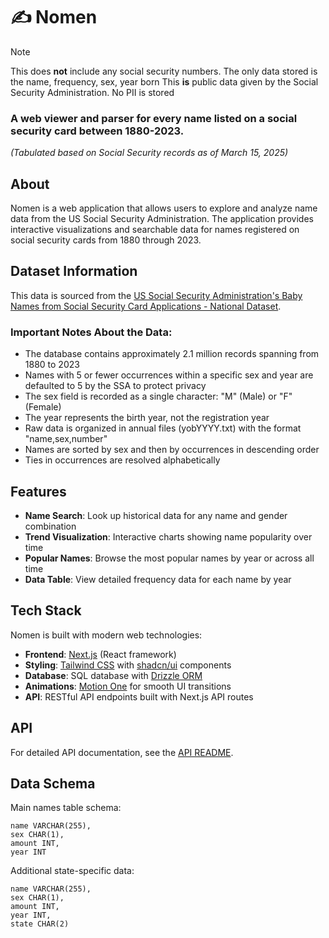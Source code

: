 # ✍️ Nomen

> [!NOTE]  
> This does **not** include any social security numbers. The only data stored is the name, frequency, sex, year born
> This **is** public data given by the Social Security Administration. No PII is stored

### A web viewer and parser for every name listed on a social security card between 1880-2023.

_(Tabulated based on Social Security records as of March 15, 2025)_

## About

Nomen is a web application that allows users to explore and analyze name data from the US Social Security Administration. The application provides interactive visualizations and searchable data for names registered on social security cards from 1880 through 2023.

## Dataset Information

This data is sourced from the [US Social Security Administration's Baby Names from Social Security Card Applications - National Dataset](https://catalog.data.gov/dataset/baby-names-from-social-security-card-applications-national-data).

### Important Notes About the Data:

- The database contains approximately 2.1 million records spanning from 1880 to 2023
- Names with 5 or fewer occurrences within a specific sex and year are defaulted to 5 by the SSA to protect privacy
- The sex field is recorded as a single character: "M" (Male) or "F" (Female)
- The year represents the birth year, not the registration year
- Raw data is organized in annual files (yobYYYY.txt) with the format "name,sex,number"
- Names are sorted by sex and then by occurrences in descending order
- Ties in occurrences are resolved alphabetically

## Features

- **Name Search**: Look up historical data for any name and gender combination
- **Trend Visualization**: Interactive charts showing name popularity over time
- **Popular Names**: Browse the most popular names by year or across all time
- **Data Table**: View detailed frequency data for each name by year

## Tech Stack

Nomen is built with modern web technologies:

- **Frontend**: [Next.js](https://nextjs.org/) (React framework)
- **Styling**: [Tailwind CSS](https://tailwindcss.com/) with [shadcn/ui](https://ui.shadcn.com/) components
- **Database**: SQL database with [Drizzle ORM](https://orm.drizzle.team/)
- **Animations**: [Motion One](https://motion.dev/) for smooth UI transitions
- **API**: RESTful API endpoints built with Next.js API routes

## API

For detailed API documentation, see the [API README](/api/README.md).

## Data Schema

Main names table schema:

```
name VARCHAR(255),
sex CHAR(1),
amount INT,
year INT
```

Additional state-specific data:

```
name VARCHAR(255),
sex CHAR(1),
amount INT,
year INT,
state CHAR(2)
```
